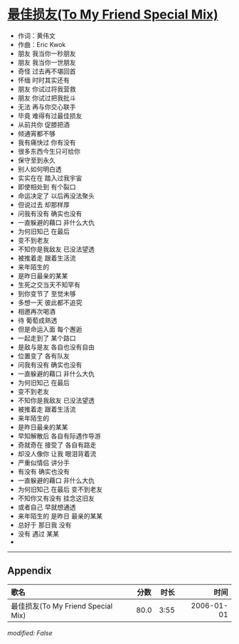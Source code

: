 # [最佳损友(To My Friend Special Mix)](https://music.163.com/song?id=66117)

* 作词：黄伟文
* 作曲：Eric Kwok
* 朋友 我当你一秒朋友
* 朋友 我当你一世朋友
* 奇怪 过去再不堪回首
* 怀缅 时时其实还有
* 朋友 你试过将我营救
* 朋友 你试过把我批斗
* 无法 再与你交心联手
* 毕竟 难得有过最佳损友
* 从前共你 促膝把酒
* 倾通宵都不够
* 我有痛快过 你有没有
* 很多东西今生只可给你
* 保守至到永久
* 别人如何明白透
* 实实在在 踏入过我宇宙
* 即使相处到 有个裂口
* 命运决定了 以后再没法聚头
* 但说过去 却那样厚
* 问我有没有 确实也没有
* 一直躲避的藉口 非什么大仇
* 为何旧知己 在最后
* 变不到老友
* 不知你是我敌友 已没法望透
* 被推着走 跟着生活流
* 来年陌生的
* 是昨日最亲的某某
* 生死之交当天不知罕有
* 到你变节了 至觉未够
* 多想一天 彼此都不追究
* 相邀再次喝酒
* 待 葡萄成熟透
* 但是命运入面 每个邂逅
* 一起走到了 某个路口
* 是敌与是友 各自也没有自由
* 位置变了 各有队友
* 问我有没有 确实也没有
* 一直躲避的藉口 非什么大仇
* 为何旧知己 在最后
* 变不到老友
* 不知你是我敌友 已没法望透
* 被推着走 跟着生活流
* 来年陌生的
* 是昨日最亲的某某
* 早知解散后 各自有际遇作导游
* 奇就奇在 接受了 各自有路走
* 却没人像你 让我 眼泪背着流
* 严重似情侣 讲分手
* 有没有 确实也没有
* 一直躲避的藉口 非什么大仇
* 为何旧知己 在最后 变不到老友
* 不知你又有没有 挂念这旧友
* 或者自己 早就想通透
* 来年陌生的 是昨日 最亲的某某
* 总好于 那日我 没有
* 没有 遇过 某某
* 


---

## Appendix

|歌名|分数|时长|时间|
|:---|:---:|---:|---:|
|最佳损友(To My Friend Special Mix)|80.0|3:55|2006-01-01

*modified: False*